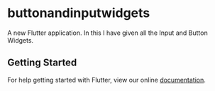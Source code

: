 # buttonandinputwidgets

A new Flutter application. In this I have given all the Input and Button Widgets.

## Getting Started

For help getting started with Flutter, view our online
[documentation](https://flutter.io/).
